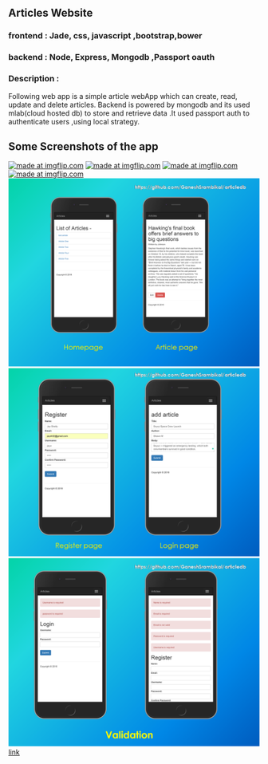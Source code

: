 ## Articles Website  


### frontend : Jade, css, javascript ,bootstrap,bower
### backend  : Node, Express, Mongodb ,Passport oauth

### Description :

Following web app is a simple article webApp which can create, read, update and delete articles. Backend is powered by mongodb and its used mlab(cloud hosted db) to store and retrieve data .It used passport auth to authenticate users ,using local strategy.

## Some Screenshots of the app
<a href="https://imgflip.com/gif/2kbi57"><img src="https://i.imgflip.com/2kbi57.gif" title="made at imgflip.com"/></a>
<a href="https://imgflip.com/gif/2kbid7"><img src="https://i.imgflip.com/2kbid7.gif" title="made at imgflip.com"/></a>
<a href="https://imgflip.com/gif/2kbiyy"><img src="https://i.imgflip.com/2kbiyy.gif" title="made at imgflip.com"/></a>
<a href="https://imgflip.com/gif/2kao0a"><img src="https://i.imgflip.com/2kao0a.gif" title="made at imgflip.com"/></a>
![Image](https://github.com/GaneshSrambikal/articledb/blob/master/snaps/snap01.png)
![Image](https://github.com/GaneshSrambikal/articledb/blob/master/snaps/snap02.png)
![Image](https://github.com/GaneshSrambikal/articledb/blob/master/snaps/snap03.png)
  [link](https://github.com/GaneshSrambikal/articledb/tree/master/snaps/)
